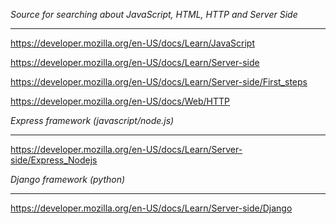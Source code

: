 *Source for searching about JavaScript, HTML, HTTP and Server Side*
------ --- --------- ----- ----------- ---- --- ------ ----

https://developer.mozilla.org/en-US/docs/Learn/JavaScript

https://developer.mozilla.org/en-US/docs/Learn/Server-side

https://developer.mozilla.org/en-US/docs/Learn/Server-side/First_steps

https://developer.mozilla.org/en-US/docs/Web/HTTP

*Express framework (javascript/node.js)*
------- --------- --------------------

https://developer.mozilla.org/en-US/docs/Learn/Server-side/Express_Nodejs



*Django framework (python)*
------ --------- --------

https://developer.mozilla.org/en-US/docs/Learn/Server-side/Django
